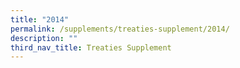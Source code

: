 ```yaml
---
title: "2014"
permalink: /supplements/treaties-supplement/2014/
description: ""
third_nav_title: Treaties Supplement
---
```

